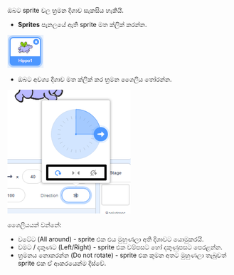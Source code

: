 ඔබට sprite වල භ්‍රමන දිශාව සැකසිය හැකියි.

- **Sprites** පැනලයේ ඇති sprite මත ක්ලික් කරන්න.

![sprite ඉස්මතු කරයි](images/click-sprite.png)

- ඔබට අවශ්‍ය දිශාව මත ක්ලික් කර භ්‍රමන ශෛලිය තෝරන්න.

![විවිධ භ්‍රමන ශෛලිය](images/rotation-style.png)

ශෛලියයන් වන්නේ:

- වටේට (All around) - sprite එක එය මුහුණලා අති දිශාවට යොමුකරයි.
- වමට / දකුණට (Left/Right) - sprite එක වම්පසට හෝ දකුණුපසට පෙරළන්න.
- භ්‍රමනය නොකරන්න (Do not rotate) - sprite එක කුමන අතට මුහුණලා තැබුවත් sprite එක ඒ ආකරයෙන්ම දිස්වේ.
